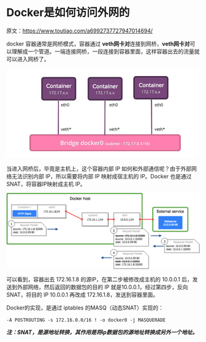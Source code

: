 # Docker是如何访问外网的

原文：https://www.toutiao.com/a6992737727947014694/



docker 容器通常是网桥模式，容器通过 **veth网卡对**连接到网桥，**veth网卡对**可以理解成一个管道。一端连接网桥，一段连接到容器里面，这样容器出去的流量就可以进入网桥了。

![1](./images/Docker_Access_Outer/1.jpg)

当进入网桥后，毕竟是主机上，这个容器内部 IP 如何和外部通信呢？由于外部网络无法识别内部 IP，所以需要将内部 IP 映射成宿主机的 IP。Docker 也是通过 SNAT，将容器IP映射成主机 IP。

![2](./images/Docker_Access_Outer/2.png)

可以看到，容器出去 172.16.1.8 的源IP，在第二步被修改成主机的 10.0.0.1 后，发送到外部网络，然后返回的数据包的目的 IP 就是10.0.0.1，经过第四步，反向 SNAT，将目的 IP 10.0.0.1 再改成 172.16.1.8，发送到容器里面。

Docker的实现，是通过 iptables 的MASQ（动态SNAT）实现的：

```shell
-A POSTROUTING -s 172.16.0.0/16 ! -o docker0 -j MASQUERADE
```

***注：SNAT，是源地址转换，其作用是将ip数据包的源地址转换成另外一个地址。***


